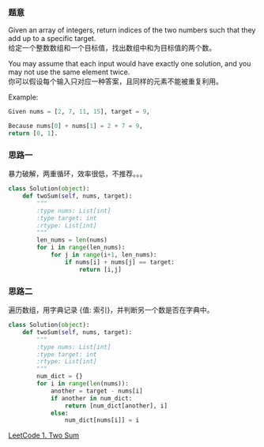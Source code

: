 ### 题意
Given an array of integers, return indices of the two numbers such that they add up to a specific target.  
给定一个整数数组和一个目标值，找出数组中和为目标值的两个数。

You may assume that each input would have exactly one solution, and you may not use the same element twice.  
你可以假设每个输入只对应一种答案，且同样的元素不能被重复利用。

Example:
```python
Given nums = [2, 7, 11, 15], target = 9,

Because nums[0] + nums[1] = 2 + 7 = 9,
return [0, 1].
```
### 思路一
暴力破解，两重循环，效率很低，不推荐。。。
```python
class Solution(object):
    def twoSum(self, nums, target):
        """
        :type nums: List[int]
        :type target: int
        :rtype: List[int]
        """
        len_nums = len(nums)
        for i in range(len_nums):
            for j in range(i+1, len_nums):
                if nums[i] + nums[j] == target:
                    return [i,j]
```
### 思路二
遍历数组，用字典记录 {值: 索引}，并判断另一个数是否在字典中。
```python
class Solution(object):
    def twoSum(self, nums, target):
        """
        :type nums: List[int]
        :type target: int
        :rtype: List[int]
        """
        num_dict = {}
        for i in range(len(nums)):
            another = target - nums[i]
            if another in num_dict:
                return [num_dict[another], i]
            else:
                num_dict[nums[i]] = i
```
[LeetCode 1. Two Sum](https://leetcode.com/problems/two-sum/description/)
